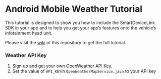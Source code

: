 # Android Mobile Weather Tutorial

This tutorial is designed to show you how to include the SmartDeviceLink SDK in your app and to help you get your app’s features onto the vehicle’s infotainment head unit.

Please visit the [wiki](https://github.com/smartdevicelink/sdl_mobileweather_tutorial_android/wiki) of this repository to get the full tutorial.

### Weather API Key

1. Sign up and get your own [OpenWeather API Key](https://home.openweathermap.org/api_keys).
2. Set the value of `API_KEY`in `OpenWeatherMapService.java` to your API key
